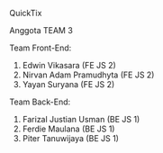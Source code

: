 QuickTix

Anggota TEAM 3
 
  Team Front-End:
  1. Edwin Vikasara (FE JS 2)
  2. Nirvan Adam Pramudhyta (FE JS 2)
  3. Yayan Suryana (FE JS 2)

  Team Back-End:
  1. Farizal Justian Usman (BE JS 1)
  2. Ferdie Maulana (BE JS 1)
  3. Piter Tanuwijaya (BE JS 1)
